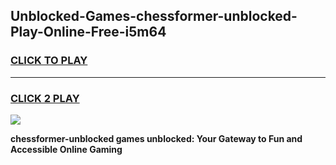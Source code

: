 
## Unblocked-Games-chessformer-unblocked-Play-Online-Free-i5m64
<h3>
<a href="https://premium76.site?title=chessformer-unblocked&ref=26A">CLICK TO PLAY</a></h3>
<hr>

<h3>
<a href="https://premium76.site?title=chessformer-unblocked&ref=26A">CLICK 2 PLAY</a>
  
</h3>

<a href="https://premium76.site?title=chessformer-unblocked&ref=26A"><img src="https://clearcache.store/games.png"></a>


**chessformer-unblocked games unblocked: Your Gateway to Fun and Accessible Online Gaming**
